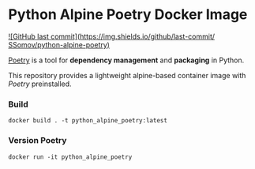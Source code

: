 # Python Alpine Poetry Docker Image
[![GitHub last commit](https://img.shields.io/github/last-commit/ SSomov/python-alpine-poetry)](https://github.com/SSomov/python-alpine-poetry)

[Poetry](https://python-poetry.org/docs/) is a tool for
**dependency management** and **packaging** in Python.

This repository provides a lightweight alpine-based container image with _Poetry_ preinstalled.


### Build

```docker build . -t python_alpine_poetry:latest```

### Version Poetry

```docker run -it python_alpine_poetry```
